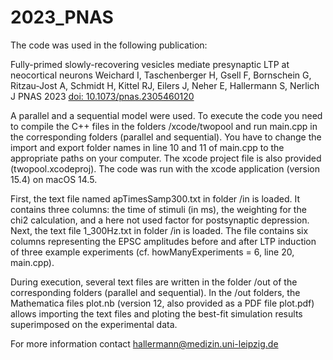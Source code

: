 # 2023_PNAS
The code was used in the following publication:

Fully-primed slowly-recovering vesicles mediate presynaptic LTP at neocortical neurons
Weichard I, Taschenberger H, Gsell F, Bornschein G, Ritzau-Jost A, Schmidt H, Kittel RJ, Eilers J, Neher E, Hallermann S, Nerlich J
PNAS 2023 [doi: 10.1073/pnas.2305460120](https://doi.org/10.1073/pnas.2305460120)

A parallel and a sequential model were used. To execute the code you need to compile the C++ files in the folders /xcode/twopool and run main.cpp in the corresponding folders (parallel and sequential). You have to change the import and export folder names in line 10 and 11 of main.cpp to the appropriate paths on your computer. The xcode project file is also provided (twopool.xcodeproj). The code was run with the xcode application (version 15.4) on macOS 14.5.

First, the text file named apTimesSamp300.txt in folder /in is loaded. It contains three columns:  the time of stimuli (in ms), the weighting for the chi2 calculation, and a here not used factor for postsynaptic depression. Next, the text file 1_300Hz.txt in folder /in is loaded. The file contains six columns representing the EPSC amplitudes before and after LTP induction of three example experiments (cf. howManyExperiments = 6, line 20, main.cpp).

During execution, several text files are written in the folder /out of the corresponding folders (parallel and sequential). In the /out folders, the Mathematica files plot.nb (version 12, also provided as a PDF file plot.pdf) allows importing the text files and ploting the best-fit simulation results superimposed on the experimental data.

For more information contact hallermann@medizin.uni-leipzig.de
